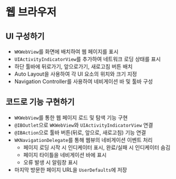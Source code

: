 # 웹 브라우저

## UI 구성하기
- `WKWebView`를 화면에 배치하여 웹 페이지를 표시
- `UIActivityIndicatorView`를 추가하여 네트워크 로딩 상태를 표시
- 하단 툴바에 뒤로가기, 앞으로가기, 새로고침 버튼 배치
- Auto Layout을 사용하여 각 UI 요소의 위치와 크기 지정
- Navigation Controller를 사용하여 네비게이션 바 및 툴바 구성

## 코드로 기능 구현하기
- `WKWebView`를 통한 웹 페이지 로드 및 탐색 기능 구현
- `@IBOutlet`으로 `WKWebView`와 `UIActivityIndicatorView` 연결
- `@IBAction`으로 툴바 버튼(뒤로, 앞으로, 새로고침) 기능 연결
- `WKNavigationDelegate`를 통해 웹뷰의 네비게이션 이벤트 처리
    - 페이지 로딩 시작 시 인디케이터 표시, 완료/실패 시 인디케이터 숨김
    - 페이지 타이틀을 네비게이션 바에 표시
    - 오류 발생 시 알림창 표시
- 마지막 방문한 페이지 URL을 `UserDefaults`에 저장